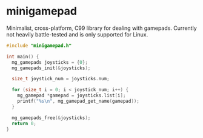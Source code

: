 # minigamepad

Minimalist, cross-platform, C99 library for dealing with gamepads. Currently not heavily battle-tested and is only supported for Linux.

```c
#include "minigamepad.h"

int main() {
  mg_gamepads joysticks = {0};
  mg_gamepads_init(&joysticks);

  size_t joystick_num = joysticks.num;

  for (size_t i = 0; i < joystick_num; i++) {
    mg_gamepad *gamepad = joysticks.list[i];
    printf("%s\n", mg_gamepad_get_name(gamepad));
  }

  mg_gamepads_free(&joysticks);
  return 0;
}
```
